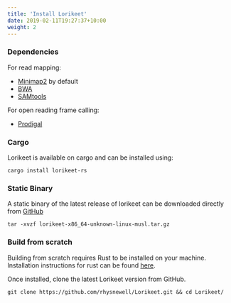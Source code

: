 ```yaml
---
title: 'Install Lorikeet'
date: 2019-02-11T19:27:37+10:00
weight: 2
---
```

### Dependencies

For read mapping:
 * [Minimap2]() by default
 * [BWA]()
 * [SAMtools]()

For open reading frame calling:
 * [Prodigal]()

### Cargo

Lorikeet is available on cargo and can be installed using:
```commandline
cargo install lorikeet-rs
```

### Static Binary

A static binary of the latest release of lorikeet can be downloaded directly from [GitHub](https://github.com/rhysnewell/Lorikeet/releases/latest)

```commandline
tar -xvzf lorikeet-x86_64-unknown-linux-musl.tar.gz
```



### Build from scratch

Building from scratch requires Rust to be installed on your machine. Installation instructions for rust can be found 
[here](https://www.rust-lang.org/tools/install).

Once installed, clone the latest Lorikeet version from GitHub.

```
git clone https://github.com/rhysnewell/Lorikeet.git && cd Lorikeet/
```


